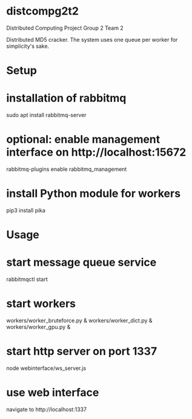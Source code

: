distcompg2t2
===
Distributed Computing Project Group 2 Team 2

Distributed MD5 cracker. The system uses one queue per worker for  simplicity's sake.

Setup
===
# installation of rabbitmq
sudo apt install rabbitmq-server


# optional: enable management interface on http://localhost:15672
rabbitmq-plugins enable rabbitmq_management

# install Python module for workers
pip3 install pika


Usage
===
# start message queue service
rabbitmqctl start

# start workers
workers/worker_bruteforce.py &
workers/worker_dict.py &
workers/worker_gpu.py &

# start http server on port 1337
node webinterface/ws_server.js

# use web interface
navigate to http://localhost:1337

